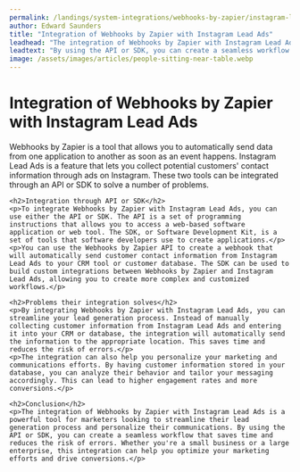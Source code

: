 ```yaml
---
permalink: /landings/system-integrations/webhooks-by-zapier/instagram-lead-ads
author: Edward Saunders
title: "Integration of Webhooks by Zapier with Instagram Lead Ads"
leadhead: "The integration of Webhooks by Zapier with Instagram Lead Ads is a powerful tool for marketers looking to streamline their lead generation process and personalize their communications"
leadtext: "By using the API or SDK, you can create a seamless workflow that saves time and reduces the risk of errors. Whether you're a small business or a large enterprise, this integration can help you optimize your marketing efforts and drive conversions."
image: /assets/images/articles/people-sitting-near-table.webp
---
```

<div class="arttext">	<h1>Integration of Webhooks by Zapier with Instagram Lead Ads</h1>
	<p>Webhooks by Zapier is a tool that allows you to automatically send data from one application to another as soon as an event happens. Instagram Lead Ads is a feature that lets you collect potential customers' contact information through ads on Instagram. These two tools can be integrated through an API or SDK to solve a number of problems.</p>

	<h2>Integration through API or SDK</h2>
	<p>To integrate Webhooks by Zapier with Instagram Lead Ads, you can use either the API or SDK. The API is a set of programming instructions that allows you to access a web-based software application or web tool. The SDK, or Software Development Kit, is a set of tools that software developers use to create applications.</p>
	<p>You can use the Webhooks by Zapier API to create a webhook that will automatically send customer contact information from Instagram Lead Ads to your CRM tool or customer database. The SDK can be used to build custom integrations between Webhooks by Zapier and Instagram Lead Ads, allowing you to create more complex and customized workflows.</p>

	<h2>Problems their integration solves</h2>
	<p>By integrating Webhooks by Zapier with Instagram Lead Ads, you can streamline your lead generation process. Instead of manually collecting customer information from Instagram Lead Ads and entering it into your CRM or database, the integration will automatically send the information to the appropriate location. This saves time and reduces the risk of errors.</p>
	<p>The integration can also help you personalize your marketing and communications efforts. By having customer information stored in your database, you can analyze their behavior and tailor your messaging accordingly. This can lead to higher engagement rates and more conversions.</p>

	<h2>Conclusion</h2>
	<p>The integration of Webhooks by Zapier with Instagram Lead Ads is a powerful tool for marketers looking to streamline their lead generation process and personalize their communications. By using the API or SDK, you can create a seamless workflow that saves time and reduces the risk of errors. Whether you're a small business or a large enterprise, this integration can help you optimize your marketing efforts and drive conversions.</p>
</div>